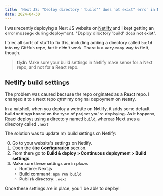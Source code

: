```yaml
---
title: 'Next JS: "Deploy directory ''build'' does not exist" error in Netlify'
date: 2024-04-30
---
```


I was recently deploying a Next JS website on [Netlify](https://www.netlify.com) and I kept getting an error message during deployment: "Deploy directory 'build' does not exist".

I tried all sorts of stuff to fix this, including adding a directory called `build` into my GitHub repo, but it didn't work. There is a very easy way to fix it, though.

> **tl;dr:** Make sure your build settings in Netlify make sense for a Next repo, and not for a React repo.

## Netlify build settings

The problem was caused because the repo originated as a React repo. I changed it to a Next repo _after_ my original deployment on Netlify.

In a nutshell, when you deploy a website on Netlify, it adds some default build settings based on the type of project you're deploying. As it happens, React deploys using a directory named `build`, whereas Next uses a directory called `.next`.

The solution was to update my build settings on Netlify:

0. Go to your website's settings on Netlify.
1. Open the **Site Configuration** section.
2. From there go to **Build &amp; deploy > Continuous deployment > Build settings**.
3. Make sure these settings are in place:
    - Runtime: Next.js
    - Build command: `npm run build`
    - Publish directory: `.next`

Once these settings are in place, you'll be able to deploy!
